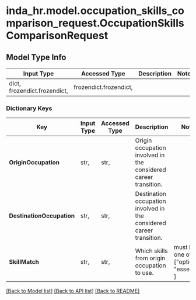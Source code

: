 # inda_hr.model.occupation_skills_comparison_request.OccupationSkillsComparisonRequest

## Model Type Info
Input Type | Accessed Type | Description | Notes
------------ | ------------- | ------------- | -------------
dict, frozendict.frozendict,  | frozendict.frozendict,  |  | 

### Dictionary Keys
Key | Input Type | Accessed Type | Description | Notes
------------ | ------------- | ------------- | ------------- | -------------
**OriginOccupation** | str,  | str,  | Origin occupation involved in the considered career transition. | 
**DestinationOccupation** | str,  | str,  | Destination occupation involved in the considered career transition. | 
**SkillMatch** | str,  | str,  | Which skills from origin occupation to use. | must be one of ["optional", "essential", ] 

[[Back to Model list]](../../README.md#documentation-for-models) [[Back to API list]](../../README.md#documentation-for-api-endpoints) [[Back to README]](../../README.md)

